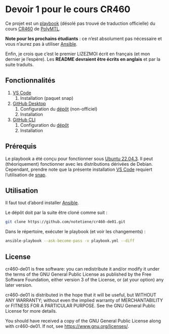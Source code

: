 Devoir 1 pour le cours CR460
===================================

Ce projet est un
[playbook](https://docs.ansible.com/ansible/latest/playbook_guide/playbooks_intro.html)
(désolé pas trouvé de traduction officielle) du cours
[CR460](https://www.polymtl.ca/programmes/cours/infonuagique) de
[PolyMTL](https://www.polymtl.ca/).

**Note pour les prochains étudiants** : ce n’est absolument pas
nécessaire et vous n’aurez pas à utiliser
[Ansible](https://www.ansible.com/).

Enfin, je crois que c’est le premier LIZEZMOI écrit en français (et
mon dernier je l’espère).  Les **README devraient être écrits en
anglais** et par la suite traduits.

Fonctionnalités
-----------------

 1. [VS Code](https://code.visualstudio.com/)
    1. Installation (paquet snap)
 2. [GitHub Desktop](https://desktop.github.com/)
    1. Configuration du
       [dépôt](https://gist.github.com/berkorbay/6feda478a00b0432d13f1fc0a50467f1)
       (non-officiel)
    2. Installation
 3. [GitHub CLI](https://cli.github.com/)
    1. Configuration du
       [dépôt](https://github.com/cli/cli/blob/trunk/docs/install_linux.md)
    2. Installation

Prérequis
----------

Le playbook a été conçu pour fonctionner sous [Ubuntu
22.04.3](https://releases.ubuntu.com/jammy/).  Il peut (théoriquement)
fonctionner avec les distributions dérivées de Debian.  Cependant,
prendre note que la présente installation [VS
Code](https://code.visualstudio.com/) requiert l’utilisation de
[snap](https://snapcraft.io/about).

Utilisation
-------------

Il faut tout d’abord installer [Ansible](https://www.ansible.com/).

Le dépôt doit par la suite être cloné comme suit :

```bash
git clone https://github.com/notetiene/cr460-de01.git
```

Dans le répertoire, exécuter le playbook (et voir les changements) :
```bash
ansible-playbook --ask-become-pass -v playbook.yml --diff
```

License
-------

cr460-de01 is free software: you can redistribute it and/or modify it
under the terms of the GNU General Public License as published by the
Free Software Foundation, either version 3 of the License, or (at your
option) any later version.

cr460-de01 is distributed in the hope that it will be useful, but
WITHOUT ANY WARRANTY; without even the implied warranty of
MERCHANTABILITY or FITNESS FOR A PARTICULAR PURPOSE.  See the GNU
General Public License for more details.

You should have received a copy of the GNU General Public License
along with cr460-de01.  If not, see <https://www.gnu.org/licenses/>.
